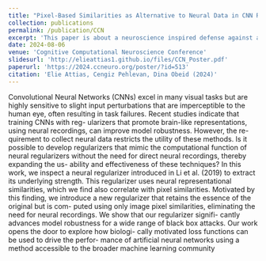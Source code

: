 ```yaml
---
title: "Pixel-Based Similarities as Alternative to Neural Data in CNN Regularization Against Adversarial Attacks"
collection: publications
permalink: /publication/CCN
excerpt: 'This paper is about a neuroscience inspired defense against adversarial attacks for image classification tasks.'
date: 2024-08-06
venue: 'Cognitive Computational Neuroscience Conference'
slidesurl: 'http://elieattias1.github.io/files/CCN_Poster.pdf'
paperurl: 'https://2024.ccneuro.org/poster/?id=513'
citation: 'Elie Attias, Cengiz Pehlevan, Dina Obeid (2024)'
---
```


Convolutional Neural Networks (CNNs) excel in many visual
tasks but are highly sensitive to slight input perturbations that
are imperceptible to the human eye, often resulting in task
failures. Recent studies indicate that training CNNs with reg-
ularizers that promote brain-like representations, using neural
recordings, can improve model robustness. However, the re-
quirement to collect neural data restricts the utility of these
methods. Is it possible to develop regularizers that mimic
the computational function of neural regularizers without the
need for direct neural recordings, thereby expanding the us-
ability and effectiveness of these techniques? In this work,
we inspect a neural regularizer introduced in Li et al. (2019)
to extract its underlying strength. This regularizer uses neural
representational similarities, which we find also correlate with
pixel similarities. Motivated by this finding, we introduce a new
regularizer that retains the essence of the original but is com-
puted using only image pixel similarities, eliminating the need
for neural recordings. We show that our regularizer signifi-
cantly advances model robustness for a wide range of black
box attacks. Our work opens the door to explore how biologi-
cally motivated loss functions can be used to drive the perfor-
mance of artificial neural networks using a method accessible
to the broader machine learning community